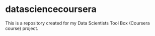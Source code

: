 # datasciencecoursera
This is a repository created for my Data Scientists Tool Box (Coursera course) project.
